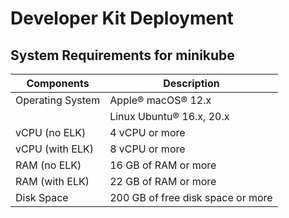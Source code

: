 # Developer Kit Deployment
## System Requirements for minikube
| Components | Description |
|-----------|-------------|
|  Operating System | Apple® macOS® 12.x |
|                   |  Linux Ubuntu® 16.x, 20.x |
|  vCPU  (no ELK)   | 4 vCPU or more |
|  vCPU  (with ELK) | 8 vCPU or more |
|  RAM   (no ELK)   | 16 GB of RAM or more |
|  RAM   (with ELK) | 22 GB of RAM or more |
|  Disk Space       | 200 GB of free disk space or more |

